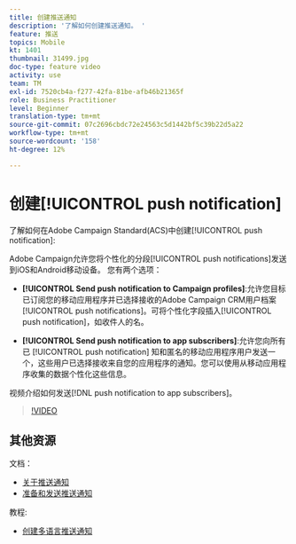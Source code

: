 ```yaml
---
title: 创建推送通知
description: '了解如何创建推送通知。 '
feature: 推送
topics: Mobile
kt: 1401
thumbnail: 31499.jpg
doc-type: feature video
activity: use
team: TM
exl-id: 7520cb4a-f277-42fa-81be-afb46b21365f
role: Business Practitioner
level: Beginner
translation-type: tm+mt
source-git-commit: 07c2696cbdc72e24563c5d1442bf5c39b22d5a22
workflow-type: tm+mt
source-wordcount: '158'
ht-degree: 12%

---
```


# 创建[!UICONTROL push notification]

了解如何在Adobe Campaign Standard(ACS)中创建[!UICONTROL push notification]:

Adobe Campaign允许您将个性化的分段[!UICONTROL push notifications]发送到iOS和Android移动设备。 您有两个选项：

* **[!UICONTROL Send push notification to Campaign profiles]**:允许您目标已订阅您的移动应用程序并已选择接收的Adobe Campaign CRM用户档案  [!UICONTROL push notifications]。可将个性化字段插入[!UICONTROL push notification]，如收件人的名。

* **[!UICONTROL Send push notification to app subscribers]**:允许您向所有已 [!UICONTROL push notification] 知和匿名的移动应用程序用户发送一个，这些用户已选择接收来自您的应用程序的通知。您可以使用从移动应用程序收集的数据个性化这些信息。

视频介绍如何发送[!DNL push notification to app subscribers]。

>[!VIDEO](https://video.tv.adobe.com/v/31499?quality=12)

## 其他资源

文档：

* [关于推送通知](https://docs.adobe.com/content/help/en/campaign-standard/using/communication-channels/push-notifications/about-push-notifications.html)
* [准备和发送推送通知](https://docs.adobe.com/content/help/en/campaign-standard/using/communication-channels/push-notifications/preparing-and-sending-a-push-notification.html)

教程:

* [创建多语言推送通知](/help/communication-channels/mobile/push-notifications/creating-multilingual-push-notifications.md)
